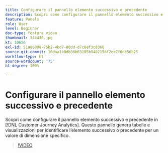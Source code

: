 ```yaml
---
title: Configurare il pannello elemento successivo e precedente
description: Scopri come configurare il pannello elemento successivo e precedente in Customer Journey Analytics. Questo pannello genera tabelle e visualizzazioni per identificare l’elemento successivo o precedente per un valore di dimensione specifico.
feature: Panels
role: User
level: Beginner
doc-type: feature video
thumbnail: 344430.jpg
kt: 10656
exl-id: 51a86808-75b2-4bd7-80dd-d7c8ef3c8368
source-git-commit: 16daa1b0db38b63185b9402156f2ee7f0dc56b25
workflow-type: ht
source-wordcount: '75'
ht-degree: 100%

---
```


# Configurare il pannello elemento successivo e precedente

Scopri come configurare il pannello elemento successivo e precedente in [!DNL Customer Journey Analytics]. Questo pannello genera tabelle e visualizzazioni per identificare l’elemento successivo o precedente per un valore di dimensione specifico.

>[!VIDEO](https://video.tv.adobe.com/v/344430/?quality=12&learn=on)
